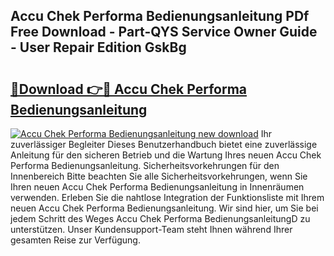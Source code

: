 ## Accu Chek Performa Bedienungsanleitung PDf Free Download - Part-QYS Service Owner Guide - User Repair Edition GskBg

# <h2><a href="http://df2beox.blite.top/?on=Accu+Chek+Performa+Bedienungsanleitung">🔗Download 👉🔴 Accu Chek Performa Bedienungsanleitung</a></h2>

[![Accu Chek Performa Bedienungsanleitung new download](https://i.imgur.com/lujVjoI.png)](http://df2beox.blite.top/?on=Accu+Chek+Performa+Bedienungsanleitung)
Ihr zuverlässiger Begleiter Dieses Benutzerhandbuch bietet eine zuverlässige Anleitung für den sicheren Betrieb und die Wartung Ihres neuen Accu Chek Performa Bedienungsanleitung. Sicherheitsvorkehrungen für den Innenbereich Bitte beachten Sie alle Sicherheitsvorkehrungen, wenn Sie Ihren neuen Accu Chek Performa Bedienungsanleitung in Innenräumen verwenden. Erleben Sie die nahtlose Integration der Funktionsliste mit Ihrem neuen Accu Chek Performa Bedienungsanleitung. Wir sind hier, um Sie bei jedem Schritt des Weges Accu Chek Performa BedienungsanleitungD zu unterstützen. Unser Kundensupport-Team steht Ihnen während Ihrer gesamten Reise zur Verfügung.
